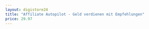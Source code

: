 ```yaml
---
layout: digistore24
title: "Affiliate Autopilot - Geld verdienen mit Empfehlungen"
price: 29.97
---
```

